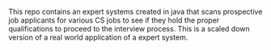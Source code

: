 This repo contains an expert systems created in java that scans prospective job applicants for various CS jobs to see 
if they hold the proper qualifications to proceed to the interview process. This is a scaled down version of a real world application of a 
expert system. 
